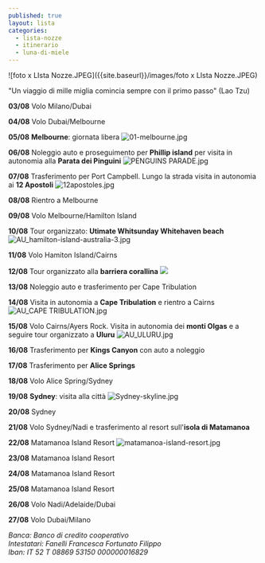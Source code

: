 ```yaml
---
published: true
layout: lista
categories:
  - lista-nozze
  - itinerario
  - luna-di-miele
---
```

![foto x LIsta Nozze.JPEG]({{site.baseurl}}/images/foto x LIsta Nozze.JPEG)
<div class="citazione">
"Un viaggio di mille miglia comincia sempre con il primo passo" (Lao Tzu)
</div>

**03/08** Volo Milano/Dubai

**04/08** Volo Dubai/Melbourne

**05/08** **Melbourne**: giornata libera
![01-melbourne.jpg]({{site.baseurl}}/images/01-melbourne.jpg)

**06/08** Noleggio auto e proseguimento per **Phillip island** per visita in autonomia alla **Parata dei Pinguini**
![PENGUINS PARADE.jpg]({{site.baseurl}}/images/PENGUINS%20PARADE.jpg)

**07/08** Trasferimento per Port Campbell. Lungo la strada visita in autonomia ai **12 Apostoli**
![12apostoles.jpg]({{site.baseurl}}/images/12apostoles.jpg)

**08/08** Rientro a Melbourne

**09/08** Volo Melbourne/Hamilton Island

**10/08** Tour organizzato: **Utimate Whitsunday Whitehaven beach**
![AU_hamilton-island-australia-3.jpg]({{site.baseurl}}/images/AU_hamilton-island-australia-3.jpg)

**11/08** Volo Hamiton Island/Cairns

**12/08** Tour organizzato alla **barriera corallina**
![]({{site.baseurl}}/images/AU_barriera%20corallina.jpg)

**13/08** Noleggio auto e trasferimento per Cape Tribulation

**14/08** Visita in autonomia a **Cape Tribulation** e rientro a Cairns
![AU_CAPE TRIBULATION.jpg]({{site.baseurl}}/images/AU_CAPE%20TRIBULATION.jpg)

**15/08** Volo Cairns/Ayers Rock.
Visita in autonomia dei **monti Olgas** e a seguire tour organizzato a **Uluru**
![AU_ULURU.jpg]({{site.baseurl}}/images/AU_ULURU.jpg)

**16/08** Trasferimento per **Kings Canyon** con auto a noleggio

**17/08** Trasferimento per **Alice Springs**

**18/08** Volo Alice Spring/Sydney

**19/08** **Sydney**: visita alla città
![Sydney-skyline.jpg]({{site.baseurl}}/images/Sydney-skyline.jpg)

**20/08** Sydney

**21/08** Volo Sydney/Nadi e trasferimento al resort sull'**isola di Matamanoa**

**22/08** Matamanoa Island Resort
![matamanoa-island-resort.jpg]({{site.baseurl}}/images/matamanoa-island-resort.jpg)

**23/08** Matamanoa  Island Resort

**24/08** Matamanoa  Island Resort

**25/08** Matamanoa  Island Resort

**26/08** Volo Nadi/Adelaide/Dubai

**27/08** Volo Dubai/Milano
	 

<address>
Banca: Banco di credito cooperativo<br/>
Intestatari: Fanelli Francesca  Fortunato Filippo<br/>
Iban: IT 52 T 08869 53150 000000016829<br/>
</address>
